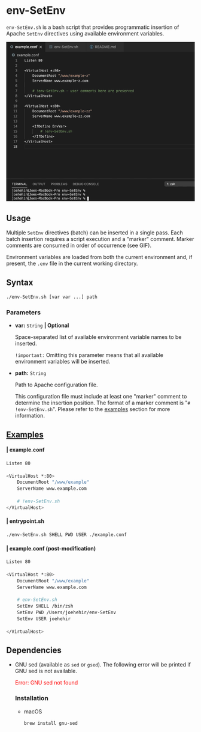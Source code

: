 # env-SetEnv

`env-SetEnv.sh` is a bash script that provides programmatic insertion of Apache `SetEnv` directives using available environment variables.

<p align="center">
    <img src="https://raw.githubusercontent.com/joehehir/depository/0de8a4d3adbb2e1b09de380d7faefcb262068948/img/env-SetEnv/demo.gif" width="513" height="424.5" />
</p>

## Usage

Multiple `SetEnv` directives (batch) can be inserted in a single pass. Each batch insertion requires a script execution and a "marker" comment. Marker comments are consumed in order of occurrence (see GIF).

Environment variables are loaded from both the current environment and, if present, the `.env` file in the current working directory.


## Syntax
```sh
./env-SetEnv.sh [var var ...] path
```

### Parameters

- **var:** `String` **| Optional**

  Space-separated list of available environment variable names to be inserted.
  
  `!important:` Omitting this parameter means that all available environment variables will be inserted.

- **path:** `String`

  Path to Apache configuration file.
  
  This configuration file must include at least one "marker" comment to determine the insertion position. The format of a marker comment is "`# !env-SetEnv.sh`". Please refer to the [examples](#examples) section for more information.

## [Examples](#examples)

#### | example.conf
```sh
Listen 80

<VirtualHost *:80>
    DocumentRoot "/www/example"
    ServerName www.example.com

    # !env-SetEnv.sh
</VirtualHost>
```

#### | <span>entrypoint.sh</span>
```sh
./env-SetEnv.sh SHELL PWD USER ./example.conf
```

#### | example.conf (post-modification)
```sh
Listen 80

<VirtualHost *:80>
    DocumentRoot "/www/example"
    ServerName www.example.com

    # env-SetEnv.sh
    SetEnv SHELL /bin/zsh
    SetEnv PWD /Users/joehehir/env-SetEnv
    SetEnv USER joehehir

</VirtualHost>
```

## Dependencies

- GNU sed (available as `sed` or `gsed`). The following error will be printed if GNU sed is not available.

  <span style="color: red">Error: GNU sed not found</span>

  ### Installation

  - macOS

    ```sh
    brew install gnu-sed
    ```

